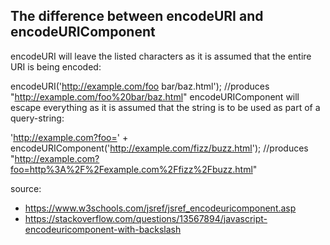 ## The difference between encodeURI and encodeURIComponent


encodeURI will leave the listed characters as it is assumed that the entire URI is being encoded:

encodeURI('http://example.com/foo bar/baz.html');
//produces "http://example.com/foo%20bar/baz.html"
encodeURIComponent will escape everything as it is assumed that the string is to be used as part of a query-string:

'http://example.com?foo=' + encodeURIComponent('http://example.com/fizz/buzz.html');
//produces "http://example.com?foo=http%3A%2F%2Fexample.com%2Ffizz%2Fbuzz.html"

source:
* https://www.w3schools.com/jsref/jsref_encodeuricomponent.asp
* https://stackoverflow.com/questions/13567894/javascript-encodeuricomponent-with-backslash

